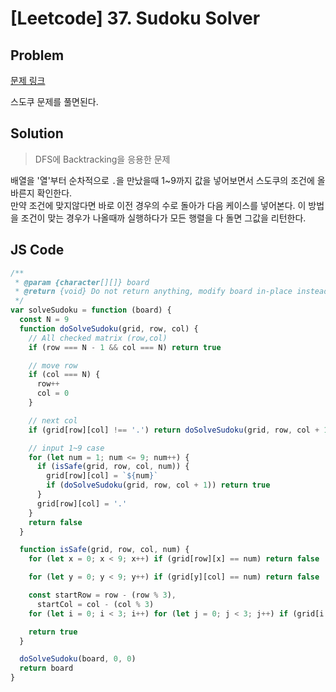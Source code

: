 # [Leetcode] 37. Sudoku Solver

## Problem

[문제 링크](https://leetcode.com/problems/sudoku-solver/)

스도쿠 문제를 풀면된다.

## Solution

> DFS에 Backtracking을 응용한 문제

배열을 '열'부터 순차적으로 `.`을 만났을때 1~9까지 값을 넣어보면서 스도쿠의 조건에 올바른지 확인한다.  
만약 조건에 맞지않다면 바로 이전 경우의 수로 돌아가 다음 케이스를 넣어본다. 이 방법을 조건이 맞는 경우가 나올때까 실행하다가 모든 행렬을 다 돌면 그값을 리턴한다.

## JS Code

```javascript
/**
 * @param {character[][]} board
 * @return {void} Do not return anything, modify board in-place instead.
 */
var solveSudoku = function (board) {
  const N = 9
  function doSolveSudoku(grid, row, col) {
    // All checked matrix (row,col)
    if (row === N - 1 && col === N) return true

    // move row
    if (col === N) {
      row++
      col = 0
    }

    // next col
    if (grid[row][col] !== '.') return doSolveSudoku(grid, row, col + 1)

    // input 1~9 case
    for (let num = 1; num <= 9; num++) {
      if (isSafe(grid, row, col, num)) {
        grid[row][col] = `${num}`
        if (doSolveSudoku(grid, row, col + 1)) return true
      }
      grid[row][col] = '.'
    }
    return false
  }

  function isSafe(grid, row, col, num) {
    for (let x = 0; x < 9; x++) if (grid[row][x] == num) return false

    for (let y = 0; y < 9; y++) if (grid[y][col] == num) return false

    const startRow = row - (row % 3),
      startCol = col - (col % 3)
    for (let i = 0; i < 3; i++) for (let j = 0; j < 3; j++) if (grid[i + startRow][j + startCol] == num) return false

    return true
  }

  doSolveSudoku(board, 0, 0)
  return board
}
```
